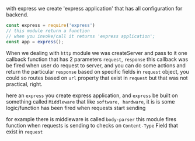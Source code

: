 with express we create 'express application' that has all configuration for backend.

```js
const express = require('express')
// this module return a function
// when you invoke/call it returns 'express application';
const app = express();
```
When we dealing with `http` module we was createServer and pass to it one callback function that has 2 parameters `request`, `response` this callback was be fired when user do request to server, and you can do some actions and return the particular `response` based on specific fields in `request` object, you could so routes based on `url` property that exist in `request` but that was not practical, right.

here an `express` you create express application, and `express` be built on something called `Middleware` that like `software, hardware`, it is is some logic/function has been fired when requests start sending

for example there is middleware is called `body-parser` this module fires function when requests is sending to checks on `Content-Type` Field that exist in `request`